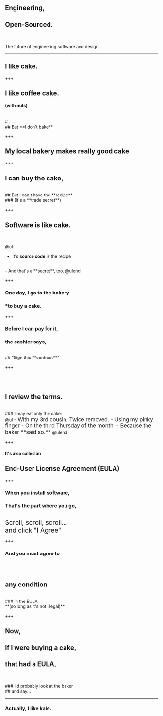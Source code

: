 ## Engineering, 
## Open-Sourced.

<br><br>The future of engineering software and design.

---

## I like **cake.**

+++

## I like coffee cake.
#### (with nuts)
<br>
# .  .  .
<br>
## But **I don't bake**

+++

## My local bakery makes **really good cake**

+++

## I can buy the **cake**,
<br>
## But I can't have the **recipe**
<br>
### (It's a **trade secret**)

+++

## **Software** is like **cake.**
<br><br>
@ul
<span style="font-size: 150%">
  - It's **source code** is the recipe
  <br>
  - And that's a **secret**, too.
</span>
@ulend

+++

### **One day, I go to the bakery**
### ***to buy a cake.**

+++

### Before I can pay for it,
### the cashier says,
<br>
## "Sign this **contract**"

+++

<br><br>
## I review the **terms**.
<br>
### I may eat only the cake:
<br>
@ul
<span style="font-size:125%">
 - With my 3rd cousin.  Twice removed.
 - Using my pinky finger
 - On the third Thursday of the month.
 - Because the baker **said so.**
 </span>
@ulend

+++

#### It's also called an
## End-User License Agreement (EULA)

+++

### **When you install software,**
### **That's the part where you go,**
<br>
<span style = "font-size: 150%">
Scroll, scroll, scroll...
<br>
and click "I Agree"
</span>

+++

### And you **must** agree to
<br><br>
## __**any condition**__
<br>
### in the EULA
<br>
**(so long as it's not illegal)**

+++

## Now,
## If I were buying a **cake**,
## that had a **EULA**,
<br>
<br>
### I'd probably look at the baker 
<br>
## and say...

---

### Actually, I like **kale.**